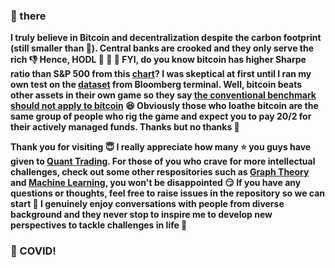 ### 👋 there

**I truly believe in Bitcoin and decentralization despite the carbon footprint (still smaller than 🏦). Central banks are crooked and they only serve the rich :thumbsdown: Hence, HODL 💎 🙌 💎 FYI, do you know bitcoin has higher Sharpe ratio than S&P 500 from this <a href=https://charts.woobull.com/bitcoin-risk-adjusted-return>chart</a>? I was skeptical at first until I ran my own test on the <a href=https://github.com/je-suis-tm/quant-trading/blob/master/data/bitcoin.csv>dataset</a> from Bloomberg terminal. Well, bitcoin beats other assets in their own game so they say <a href=https://www.quora.com/Does-the-Sharpe-ratio-work-with-Bitcoin>the conventional benchmark should not apply to bitcoin</a> :satisfied: Obviously those who loathe bitcoin are the same group of people who rig the game and expect you to pay 20/2 for their actively managed funds. Thanks but no thanks :triumph:**

**Thank you for visiting :innocent: I really appreciate how many :star: you guys have given to <a href=https://github.com/je-suis-tm/quant-trading>Quant Trading</a>. For those of you who crave for more intellectual challenges, check out some other respositories such as <a href=https://github.com/je-suis-tm/graph-theory>Graph Theory</a> and <a href=https://github.com/je-suis-tm/machine-learning>Machine Learning</a>, you won't be disappointed :smirk: If you have any questions or thoughts, feel free to raise issues in the repository so we can start :speech_balloon: I genuinely enjoy conversations with people from diverse background and they never stop to inspire me to develop new perspectives to tackle challenges in life :muscle:**

### :fu: COVID!
